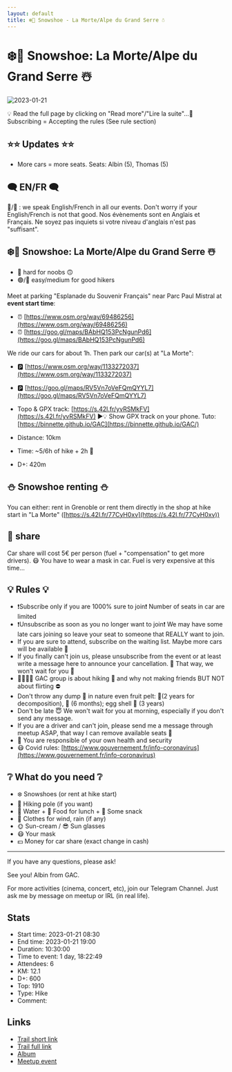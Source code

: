 ```yaml
---
layout: default
title: ❄️🔵 Snowshoe - La Morte/Alpe du Grand Serre ☃️
---
```


# ❄️🔵 Snowshoe: La Morte/Alpe du Grand Serre ☃️

![2023-01-21](../img/orig/2023-01-21.jpg)

💡 Read the full page by clicking on "Read more"/"Lire la suite"...💜
Subscribing = Accepting the rules (See rule section)

##  ⭐⭐ Updates ⭐⭐ 

* More cars = more seats. Seats: Albin (5), Thomas (5)

##  🗨️ EN/FR 🗨️ 
🦅/🐓 : we speak English/French in all our events. Don't worry if your English/French is not that good. Nos évènements sont en Anglais et Français. Ne soyez pas inquiets si votre niveau d'anglais n'est pas "suffisant".

##  ❄️🔵 Snowshoe: La Morte/Alpe du Grand Serre ☃️ 

* 🔴 hard for noobs 🙃
* 🟢/🔵 easy/medium for good hikers

Meet at parking "Esplanade du Souvenir Français" near Parc Paul Mistral at **event start time**:

* ⏰ [https://www.osm.org/way/69486256](https://www.osm.org/way/69486256)
* ⏰ [https://goo.gl/maps/BAbHQ153PcNgunPd6](https://goo.gl/maps/BAbHQ153PcNgunPd6)

We ride our cars for about 1h. Then park our car(s) at "La Morte":

* 🅿️ [https://www.osm.org/way/1133272037](https://www.osm.org/way/1133272037)
* 🅿️ [https://goo.gl/maps/RV5Vn7oVeFQmQYYL7](https://goo.gl/maps/RV5Vn7oVeFQmQYYL7)

* Topo & GPX track: [https://s.42l.fr/yvRSMkFV](https://s.42l.fr/yvRSMkFV)
▶💡 Show GPX track on your phone. Tuto: [https://binnette.github.io/GAC](https://binnette.github.io/GAC/)
* Distance: 10km
* Time: \~5/6h of hike + 2h 🚗
* D+: 420m

##  ⛄ Snowshoe renting ⛄ 
You can either: rent in Grenoble or rent them directly in the shop at hike start in "La Morte" ([https://s.42l.fr/77CyH0xv](https://s.42l.fr/77CyH0xv))

##  🚗 share 
Car share will cost 5€ per person (fuel + "compensation" to get more drivers). 😷 You have to wear a mask in car. Fuel is very expensive at this time...

##  💡 Rules 💡 

* ❗Subscribe only if you are 1000% sure to join❗ Number of seats in car are limited
* ❗Unsubscribe as soon as you no longer want to join❗ We may have some late cars joining so leave your seat to someone that REALLY want to join.
* If you are sure to attend, subscribe on the waiting list. Maybe more cars will be available 🚗
* If you finally can't join us, please unsubscribe from the event or at least write a message here to announce your cancellation. 💜 That way, we won't wait for you 💜
* 🚶‍♀️🚶‍♂️ GAC group is about hiking 🥾 and why not making friends BUT NOT about flirting ⛔
* Don't throw any dump 🚮 in nature even fruit pelt: 🍌(2 years for decomposition), 🍊 (6 months); egg shell 🥚 (3 years)
* Don't be late 😇 We won't wait for you at morning, especially if you don't send any message.
* If you are a driver and can't join, please send me a message through meetup ASAP, that way I can remove available seats 🚗
* 💟 You are responsible of your own health and security
* 😷 Covid rules: [https://www.gouvernement.fr/info-coronavirus](https://www.gouvernement.fr/info-coronavirus)

##  ❔ What do you need ❔ 

* ❄️ Snowshoes (or rent at hike start)
* 🥢 Hiking pole (if you want)
* 🧃 Water + 🥪 Food for lunch + 🍫 Some snack
* 🍃 Clothes for wind, rain (if any)
* 🌞 Sun-cream / 😎 Sun glasses
* 😷 Your mask
* 💵 Money for car share (exact change in cash)

***

If you have any questions, please ask!

See you! Albin from GAC.

For more activities (cinema, concert, etc), join our Telegram Channel. Just ask me by message on meetup or IRL (in real life).

## Stats

- Start time: 2023-01-21 08:30
- End time: 2023-01-21 19:00
- Duration: 10:30:00
- Time to event: 1 day, 18:22:49
- Attendees: 6
- KM: 12.1
- D+: 600
- Top: 1910
- Type: Hike
- Comment: 

## Links

- [Trail short link](https://s.42l.fr/_A6TM1Vv)
- [Trail full link]()
- [Album](https://binnette.github.io/GacImg2023/2023-01-21-❄️🔵-Snowshoe-La-Morte-Alpe-du-Grand-Serre-☃️.html)
- [Meetup event](https://www.meetup.com/grenoble-adventure-club-english-french/events/291046125/)
